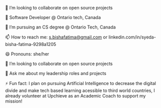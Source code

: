💞️ I’m looking to collaborate on open source projects 

🔭 Software Developer @ Ontario tech, Canada

🌱 I’m pursuing an CS degree @ Ontario Tech, Canada

📫 How to reach me: s.bishafatima@gmail.com or linkedin.com/in/syeda-bisha-fatima-9298a1205 

😄 Pronouns: she/her

💞️ I’m looking to collaborate on open source projects 

🎤 Ask me about my leadership roles and projects

⚡ Fun fact: I plan on pursuing Artificial Intelligence to decrease the digital divide and make tech based learning acessible to third world countries, I already volunteer at Upchieve as an Academic Coach to support my mission!

<!---
Languages and Frameworks
My Skills

Platforms and Tools
My Skills
--->

